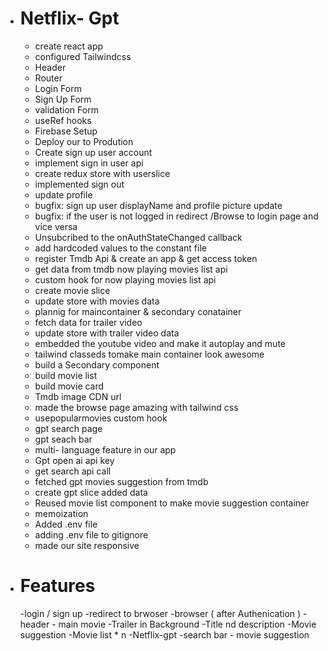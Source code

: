 -  # Netflix- Gpt
   - create react app
   - configured Tailwindcss
   - Header
   - Router
   - Login Form
   - Sign Up Form
   - validation Form
   - useRef hooks
   - Firebase Setup
   - Deploy our to Prodution
   - Create sign up user account
   - implement sign in user api
   - create redux store with userslice
   - implemented sign out 
   - update profile 
   - bugfix: sign up user displayName and profile picture update
   - bugfix: if the user is not logged in redirect /Browse to login page and vice versa
   - Unsubcribed to the onAuthStateChanged callback
   - add hardcoded values to the constant file
   - register Tmdb Api & create an app & get access token
   - get data from tmdb now playing movies list api
   - custom hook for now playing movies list api
   - create movie slice 
   - update store with movies data 
   - plannig for maincontainer & secondary conatainer
   - fetch data for trailer video 
   - update store with trailer video data
   - embedded the youtube video and make it autoplay and mute
   - tailwind classeds tomake main container look awesome
   - build a Secondary component
   - build movie list
   - build movie card 
   - Tmdb image CDN url
   - made the browse page amazing with tailwind css
   - usepopularmovies custom hook
   - gpt search page 
   - gpt seach bar 
   -  multi- language feature in our app
   - Gpt open ai api key
   - get search api call
   - fetched gpt movies suggestion from tmdb
   - create gpt slice added data
   - Reused movie  list component to make movie suggestion container
   - memoization
   - Added .env file
   - adding .env file to gitignore
   - made our site responsive

-  # Features
    -login / sign up
    -redirect to brwoser
    -browser ( after Authenication )
        - header
        - main movie
            -Trailer in Background
            -Title nd description
            -Movie  suggestion
                -Movie list * n
    -Netflix-gpt
        -search bar
        - movie  suggestion
        